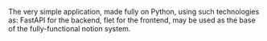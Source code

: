 The very simple application, made fully on Python, using such technologies as: FastAPI for the backend, flet for the frontend, may be used as the base of the fully-functional notion system.
